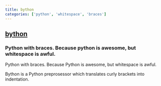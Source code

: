 ```yaml
---
title: bython
categories: ['python', 'whitespace', 'braces']
---
```

## [bython](https://github.com/mathialo/bython)

### Python with braces. Because python is awesome, but whitespace is awful.

Python with braces. Because Python is awesome, but whitespace is awful.

Bython is a Python preprosessor which translates curly brackets into indentation.

